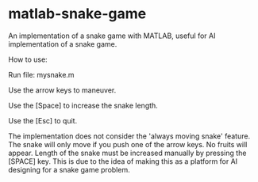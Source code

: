 # matlab-snake-game
An implementation of a snake game with MATLAB, useful for AI implementation of a snake game. 

How to use: 

Run file: mysnake.m 

Use the arrow keys to maneuver. 

Use the [Space] to increase the snake length. 

Use the [Esc] to quit. 

The implementation does not consider the 'always moving snake' feature. The snake will only move if you push one of the arrow keys. No fruits will appear. Length of the snake must be increased manually by pressing the [SPACE] key. This is due to the idea of making this as a platform for AI designing for a snake game problem.
